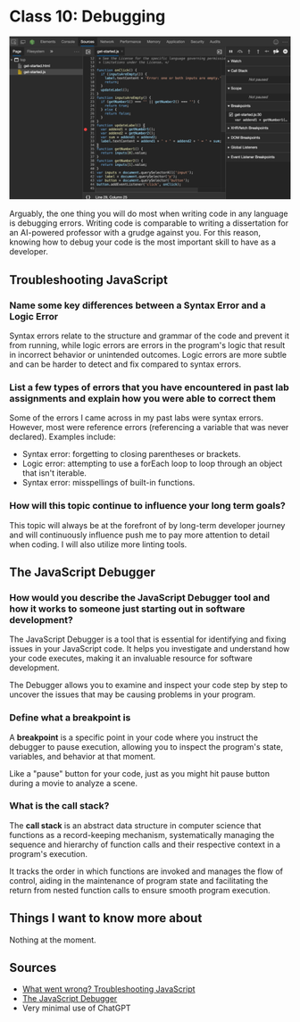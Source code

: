 # Class 10: Debugging

![Javascript Debugger](javascript-debugger.png)

Arguably, the one thing you will do most when writing code in any language is debugging errors. Writing code is comparable to writing a dissertation for an AI-powered professor with a grudge against you. For this reason, knowing how to debug your code is the most important skill to have as a developer.

## Troubleshooting JavaScript

### Name some key differences between a Syntax Error and a Logic Error

Syntax errors relate to the structure and grammar of the code and prevent it from running, while logic errors are errors in the program's logic that result in incorrect behavior or unintended outcomes. Logic errors are more subtle and can be harder to detect and fix compared to syntax errors.

### List a few types of errors that you have encountered in past lab assignments and explain how you were able to correct them

Some of the errors I came across in my past labs were syntax errors. However, most were reference errors (referencing a variable that was never declared). Examples include:

- Syntax error: forgetting to closing parentheses or brackets.
- Logic error: attempting to use a forEach loop to loop through an object that isn't iterable.
- Syntax error: misspellings of built-in functions.

### How will this topic continue to influence your long term goals?

This topic will always be at the forefront of by long-term developer journey and will continuously influence push me to pay more attention to detail when coding. I will also utilize more linting tools.

## The JavaScript Debugger

### How would you describe the JavaScript Debugger tool and how it works to someone just starting out in software development?

The JavaScript Debugger is a tool that is essential for identifying and fixing issues in your JavaScript code. It helps you investigate and understand how your code executes, making it an invaluable resource for software development.

The Debugger allows you to examine and inspect your code step by step to uncover the issues that may be causing problems in your program.

### Define what a breakpoint is

A **breakpoint** is a specific point in your code where you instruct the debugger to pause execution, allowing you to inspect the program's state, variables, and behavior at that moment.

Like a "pause" button for your code, just as you might hit pause button during a movie to analyze a scene.

### What is the call stack?

The **call stack** is an abstract data structure in computer science that functions as a record-keeping mechanism, systematically managing the sequence and hierarchy of function calls and their respective context in a program's execution.

It tracks the order in which functions are invoked and manages the flow of control, aiding in the maintenance of program state and facilitating the return from nested function calls to ensure smooth program execution.

## Things I want to know more about

Nothing at the moment.

## Sources

- [What went wrong? Troubleshooting JavaScript](https://developer.mozilla.org/en-US/docs/Learn/JavaScript/First_steps/What_went_wrong)
- [The JavaScript Debugger](https://developer.mozilla.org/en-US/docs/Learn/Common_questions/Tools_and_setup/What_are_browser_developer_tools#the_javascript_debugger)
- Very minimal use of ChatGPT
